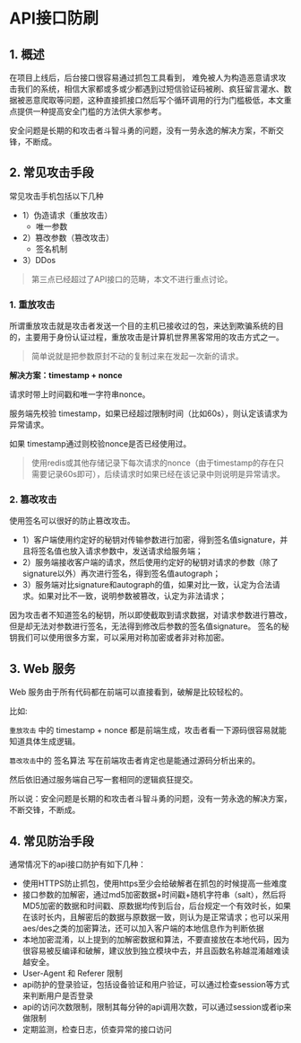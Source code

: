 # API接口防刷

## 1. 概述

在项目上线后，后台接口很容易通过抓包工具看到， 难免被人为构造恶意请求攻击我们的系统，相信大家都或多或少都遇到过短信验证码被刷、疯狂留言灌水、数据被恶意爬取等问题，这种直接抓接口然后写个循环调用的行为门槛极低，本文重点提供一种提高安全门槛的方法供大家参考。

安全问题是长期的和攻击者斗智斗勇的问题，没有一劳永逸的解决方案，不断交锋，不断成。



## 2. 常见攻击手段

常见攻击手机包括以下几种

* 1）伪造请求（重放攻击）
  * 唯一参数
* 2）篡改参数（篡改攻击）
  * 签名机制
* 3）DDos

> 第三点已经超过了API接口的范畴，本文不进行重点讨论。



### 1. 重放攻击

所谓重放攻击就是攻击者发送一个目的主机已接收过的包，来达到欺骗系统的目的，主要用于身份认证过程，重放攻击是计算机世界黑客常用的攻击方式之一。

> 简单说就是把参数原封不动的复制过来在发起一次新的请求。

**解决方案：timestamp + nonce**

请求时带上时间戳和唯一字符串nonce。

服务端先校验 timestamp，如果已经超过限制时间（比如60s），则认定该请求为异常请求。

如果 timestamp通过则校验nonce是否已经使用过。

> 使用redis或其他存储记录下每次请求的nonce（由于timestamp的存在只需要记录60s即可），后续请求时如果已经在该记录中则说明是异常请求。



### 2. 篡改攻击

使用签名可以很好的防止篡改攻击。

* 1）客户端使用约定好的秘钥对传输参数进行加密，得到签名值signature，并且将签名值也放入请求参数中，发送请求给服务端；
* 2）服务端接收客户端的请求，然后使用约定好的秘钥对请求的参数（除了signature以外）再次进行签名，得到签名值autograph；
* 3）服务端对比signature和autograph的值，如果对比一致，认定为合法请求。如果对比不一致，说明参数被篡改，认定为非法请求；



因为攻击者不知道签名的秘钥，所以即使截取到请求数据，对请求参数进行篡改，但是却无法对参数进行签名，无法得到修改后参数的签名值signature。
签名的秘钥我们可以使用很多方案，可以采用对称加密或者非对称加密。



## 3. Web 服务

Web 服务由于所有代码都在前端可以直接看到，破解是比较轻松的。

比如:

 `重放攻击` 中的 timestamp + nonce 都是前端生成，攻击者看一下源码很容易就能知道具体生成逻辑。

`篡改攻击`中的 签名算法 写在前端攻击者肯定也是能通过源码分析出来的。

然后依旧通过服务端自己写一套相同的逻辑疯狂提交。

所以说：安全问题是长期的和攻击者斗智斗勇的问题，没有一劳永逸的解决方案，不断交锋，不断成。





## 4. 常见防治手段

通常情况下的api接口防护有如下几种：

- 使用HTTPS防止抓包，使用https至少会给破解者在抓包的时候提高一些难度
- 接口参数的加解密，通过md5加密数据+时间戳+随机字符串（salt），然后将MD5加密的数据和时间戳、原数据均传到后台，后台规定一个有效时长，如果在该时长内，且解密后的数据与原数据一致，则认为是正常请求；也可以采用aes/des之类的加密算法，还可以加入客户端的本地信息作为判断依据
- 本地加密混淆，以上提到的加解密数据和算法，不要直接放在本地代码，因为很容易被反编译和破解，建议放到独立模块中去，并且函数名称越混淆越难读越安全。
- User-Agent 和 Referer 限制
- api防护的登录验证，包括设备验证和用户验证，可以通过检查session等方式来判断用户是否登录
- api的访问次数限制，限制其每分钟的api调用次数，可以通过session或者ip来做限制
- 定期监测，检查日志，侦查异常的接口访问

